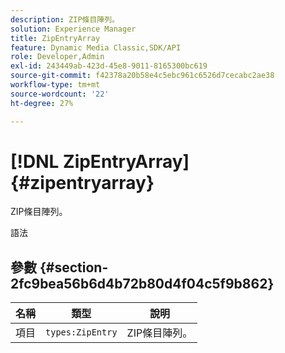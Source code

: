```yaml
---
description: ZIP條目陣列。
solution: Experience Manager
title: ZipEntryArray
feature: Dynamic Media Classic,SDK/API
role: Developer,Admin
exl-id: 243449ab-423d-45e8-9011-8165300bc619
source-git-commit: f42378a20b58e4c5ebc961c6526d7cecabc2ae38
workflow-type: tm+mt
source-wordcount: '22'
ht-degree: 27%

---
```


# [!DNL ZipEntryArray]{#zipentryarray}

ZIP條目陣列。

語法

## 參數 {#section-2fc9bea56b6d4b72b80d4f04c5f9b862}

| 名稱 | 類型 | 說明 |
|---|---|---|
| 項目 | `types:ZipEntry` | ZIP條目陣列。 |
